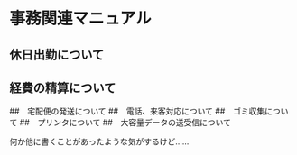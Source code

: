 # 事務関連マニュアル
## 休日出勤について
## 経費の精算について
##　宅配便の発送について
##　電話、来客対応について
##　ゴミ収集について
##　プリンタについて
##　大容量データの送受信について

何か他に書くことがあったような気がするけど……